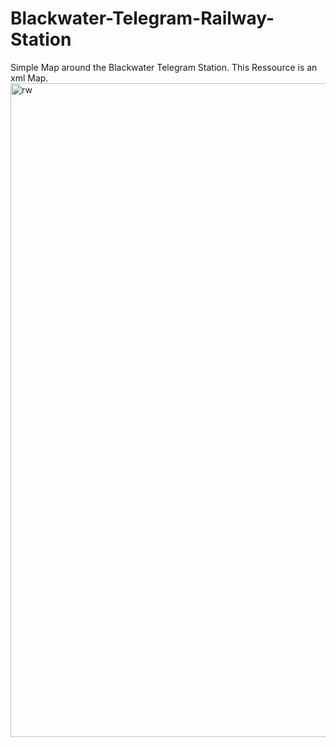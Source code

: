 # Blackwater-Telegram-Railway-Station

Simple Map around the Blackwater Telegram Station.
This Ressource is an xml Map.<img width="1857" height="1046" alt="rw" src="https://github.com/user-attachments/assets/80c27098-fbd7-4170-b1e4-023175338a86" />
